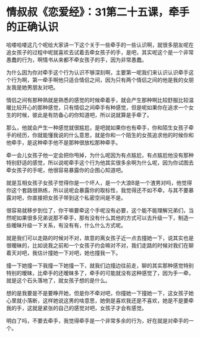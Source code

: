 # 情叔叔《恋爱经》：31第二十五课，牵手的正确认识

哈喽哈喽这几个呢给大家讲一下这个关于一些牵手的一些认识啊，就很多朋友呢在追女孩子的过程中呢就喜欢去试着去牵女孩子的手，是吧，其实呢这个是一个非常愚蠢的行为，啊情书从来都不牵女孩子的手，因为非常愚蠢。

为什么因为你对牵手这个行为认识不够深刻啊，主要第一呢我们来认识认识牵手这个行为啊，第一牵手啊他只适合情侣之间，因为只有两个情侣之间的他是我的女朋友我是她男朋友对吧。

情侣之间有那种熟就是熟悉的感觉的时候牵着手，就会产生那种啊比较舒服比较温暖比较开心的那种感觉，只有情侣之间牵手有种感觉，但是呢如果你在追求一个女生的时候，彼此是有防备心的你知道吧，所以说就算是手牵了。

那么，他就会产生一种感觉就很尴尬，是吧就如果你也有牵手，你和陌生女孩子牵手的经历，你就能懂我说的什么意思，就是你和一个陌生的女孩追求他的时候你和他牵手，是这种牵手他不是那种很放松那种牵手。

牵一会儿女孩子他一定会把你甩掉，为什么呢因为有点尴尬，有点尴尬他没有那种特别舒适的感觉，所以说呢牵手这个行为他其实很多余啊为什么呢，因为你试图去牵女孩子的手呢，他很容易暴露你的企图心知道吧。

就是互相女孩子女孩子觉得你是一个坏人，是一个大浪B是一个渣男对吗，他觉得你这个套路很熟练，所以说呢会暴露你的取标性，我觉得还不如不牵，与其不要暴露对吧，你直接把女孩子带到这个私密空间是不是。

很容易就移步到位了，你干嘛要牵这个手呢没有必要，这个能不能理解兄弟们，当然呢如果很多兄弟说那不牵手，那有没有什么其他的方式可以去升级一下，制造一些暧昧升级一下关系，有没有有，什么什么方式呢。

就是我们可以走路的时候对不对，故意的离女孩子近一点去撞她一下，说其实也是很暧昧的，比如说我之前和一个女孩子约会嘛对不对，我们走路的时候对我们在聊着天对吧，我估计撞她一下对吧，她也撞我一下。

撞一下她撞一下我撞一下她撞一下，就我们边撞边往前走，聊的其实那种感觉特别特别的暧昧，比牵手的还暧昧多了，牵手的可能就没有这种感觉了，因为手一牵，就是这个石头落地了，就女孩子想的是什么。

想的是我要是不是要睁开她，但是你不牵对吧，你撞她一下撞她一下，这女孩子她心里就小落断，这样她说这男的啥意思，她倒是喜欢我还是不喜欢，她是不是要牵我的手，这就是紧张的自己的感觉对吧，女孩子才会有感觉。

明白了吗，不要去牵手，我觉得牵手是一个非常多余的行为，好在就是对牵手的一个。